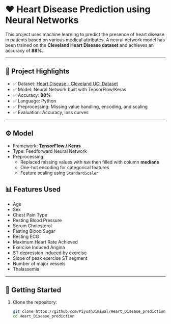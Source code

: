 # ❤️ Heart Disease Prediction using Neural Networks

This project uses machine learning to predict the presence of heart disease in patients based on various medical attributes. A neural network model has been trained on the **Cleveland Heart Disease dataset** and achieves an accuracy of **88%**.

---

## 📌 Project Highlights

- ✅ Dataset: [Heart Disease - Cleveland UCI Dataset](https://www.kaggle.com/datasets/cherngs/heart-disease-cleveland-uci)
- ✅ Model: Neural Network built with TensorFlow/Keras
- ✅ Accuracy: **88%**
- ✅ Language: Python
- ✅ Preprocessing: Missing value handling, encoding, and scaling
- ✅ Evaluation: Accuracy, loss curves

---

## ⚙️ Model

- Framework: **TensorFlow / Keras**
- Type: Feedforward Neural Network
- Preprocessing:
  - Replaced missing values with `NaN` then filled with column **medians**
  - One-hot encoding for categorical features
  - Feature scaling using `StandardScaler`

## 📊 Features Used
- Age
- Sex
- Chest Pain Type
- Resting Blood Pressure
- Serum Cholesterol
- Fasting Blood Sugar
- Resting ECG
- Maximum Heart Rate Achieved
- Exercise Induced Angina
- ST depression induced by exercise
- Slope of peak exercise ST segment
- Number of major vessels
- Thalassemia

---

## 🚀 Getting Started

1. Clone the repository:
   ```bash
   git clone https://github.com/PiyushJimiwal/Heart_Disease_prediction.git
   cd Heart_Disease_prediction
